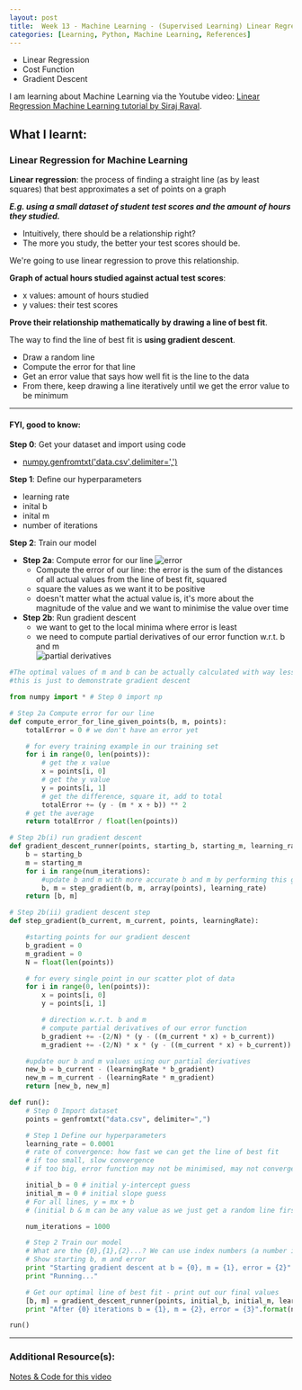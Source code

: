 ```yaml
---
layout: post
title:  Week 13 - Machine Learning - (Supervised Learning) Linear Regression, Cost Function, Gradient Descent from Youtube by Siraj Raval
categories: [Learning, Python, Machine Learning, References]
---
```


- Linear Regression
- Cost Function
- Gradient Descent

I am learning about Machine Learning via the Youtube video: [Linear Regression Machine Learning tutorial by Siraj Raval](https://www.youtube.com/watch?v=uwwWVAgJBcM).  

## What I learnt:  

### Linear Regression for Machine Learning

**Linear regression**: the process of finding a straight line (as by least squares) that best approximates a set of points on a graph

***E.g. using a small dataset of student test scores and the amount of hours they studied.***  
- Intuitively, there should be a relationship right?  
- The more you study, the better your test scores should be.  

We're going to use linear regression to prove this relationship.  

**Graph of actual hours studied against actual test scores**:  
- x values: amount of hours studied  
- y values: their test scores  

**Prove their relationship mathematically by drawing a line of best fit**.  

The way to find the line of best fit is **using gradient descent**.  
- Draw a random line
- Compute the error for that line  
- Get an error value that says how well fit is the line to the data
- From there, keep drawing a line iteratively until we get the error value to be minimum  

---  

#### FYI, good to know:

**Step 0**: Get your dataset and import using code  
- [numpy.genfromtxt('data.csv',delimiter=',')](https://numpy.org/doc/stable/reference/generated/numpy.genfromtxt.html) 

**Step 1**: Define our hyperparameters
- learning rate
- inital b
- inital m
- number of iterations

**Step 2**: Train our model  
- **Step 2a**: Compute error for our line
![error](https://spin.atomicobject.com/wp-content/uploads/linear_regression_error1.png "error")
    - Compute the error of our line: the error is the sum of the distances of all actual values from the line of best fit, squared
    - square the values as we want it to be positive
    - doesn't matter what the actual value is, it's more about the magnitude of the value and we want to minimise the value over time
- **Step 2b**: Run gradient descent
    - we want to get to the local minima where error is least
    - we need to compute partial derivatives of our error function w.r.t. b and m  
    ![partial derivatives](https://spin.atomicobject.com/wp-content/uploads/linear_regression_gradient1.png "partial derivatives")  


```python
#The optimal values of m and b can be actually calculated with way less effort than doing a linear regression. 
#this is just to demonstrate gradient descent

from numpy import * # Step 0 import np

# Step 2a Compute error for our line
def compute_error_for_line_given_points(b, m, points):
    totalError = 0 # we don't have an error yet

    # for every training example in our training set
    for i in range(0, len(points)):
        # get the x value
        x = points[i, 0]
        # get the y value
        y = points[i, 1]
        # get the difference, square it, add to total
        totalError += (y - (m * x + b)) ** 2
    # get the average    
    return totalError / float(len(points))

# Step 2b(i) run gradient descent
def gradient_descent_runner(points, starting_b, starting_m, learning_rate, num_iterations):
    b = starting_b
    m = starting_m
    for i in range(num_iterations):
        #update b and m with more accurate b and m by performing this gradient step
        b, m = step_gradient(b, m, array(points), learning_rate)
    return [b, m]

# Step 2b(ii) gradient descent step
def step_gradient(b_current, m_current, points, learningRate):

    #starting points for our gradient descent
    b_gradient = 0
    m_gradient = 0
    N = float(len(points))

    # for every single point in our scatter plot of data
    for i in range(0, len(points)): 
        x = points[i, 0]
        y = points[i, 1]

        # direction w.r.t. b and m
        # compute partial derivatives of our error function
        b_gradient += -(2/N) * (y - ((m_current * x) + b_current))
        m_gradient += -(2/N) * x * (y - ((m_current * x) + b_current))

    #update our b and m values using our partial derivatives
    new_b = b_current - (learningRate * b_gradient)
    new_m = m_current - (learningRate * m_gradient)
    return [new_b, new_m]

def run():
    # Step 0 Import dataset
    points = genfromtxt("data.csv", delimiter=",")

    # Step 1 Define our hyperparameters
    learning_rate = 0.0001
    # rate of convergence: how fast we can get the line of best fit  
    # if too small, slow convergence 
    # if too big, error function may not be minimised, may not converge to minima  

    initial_b = 0 # initial y-intercept guess
    initial_m = 0 # initial slope guess
    # For all lines, y = mx + b  
    # (initial b & m can be any value as we just get a random line first, then work from there.)

    num_iterations = 1000

    # Step 2 Train our model
    # What are the {0},{1},{2}...? We can use index numbers (a number inside the curly brackets { }) to be sure the values are placed in the correct placeholders. https://www.w3schools.com/python/python_string_formatting.asp
    # Show starting b, m and error
    print "Starting gradient descent at b = {0}, m = {1}, error = {2}".format(initial_b, initial_m, compute_error_for_line_given_points(initial_b, initial_m, points))
    print "Running..."

    # Get our optimal line of best fit - print out our final values
    [b, m] = gradient_descent_runner(points, initial_b, initial_m, learning_rate, num_iterations)
    print "After {0} iterations b = {1}, m = {2}, error = {3}".format(num_iterations, b, m, compute_error_for_line_given_points(b, m, points))

run()
```

---

### Additional Resource(s):

[Notes & Code for this video](https://github.com/llSourcell/linear_regression_live)  